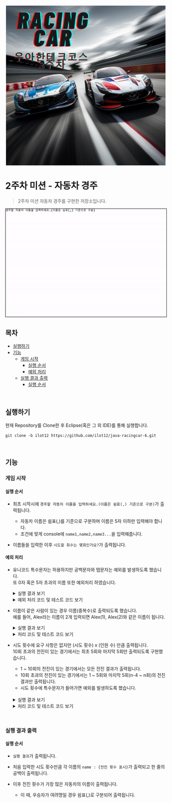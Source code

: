 <p align="center">
    <img src="./imgs/RacingCarText.png" alt="자동차경주이미지" width="500px">
</p>

# 2주차 미션 - 자동차 경주
> 2주차 미션 자동차 경주를 구현한 저장소입니다.

<div style="text-align:center;">
    <img src="./imgs/Application.gif" alt="기능실행이미지" width="700px" style="border: 1px solid #000">
</div>

## 목차
 - [실행하기](#실행하기)
 - [기능](#기능)
	- [게임 시작](#게임-시작)
		- [실행 순서](#실행-순서)
		- [예외 처리](#예외-처리)
	- [실행 결과 출력](#실행-결과-출력)
		- [실행 순서](#실행-순서)

<br>

## 실행하기
현재 Repository를 Clone한 후 Eclipse(혹은 그 외 IDE)를 통해 실행합니다.
```git
git clone -b ilot12 https://github.com/ilot12/java-racingcar-6.git
```
<br>

## 기능

### 게임 시작

#### 실행 순서
- 최초 시작시에 `경주할 자동차 이름을 입력하세요.(이름은 쉼표(,) 기준으로 구분)`가 출력됩니다.
	- 자동차 이름은 쉼표(,)를 기준으로 구분하며 이름은 5자 이하만 입력해야 합니다.
	- 조건에 맞게 console에 `name1,name2,name3...`을 입력해줍니다.

- 이름들을 입력한 이후 `시도할 회수는 몇회인가요?`가 출력됩니다.

#### 예외 처리

- 	유니코드 특수문자는 허용하지만 공백문자와 탭문자는 예외를 발생하도록 했습니다.
	<br>또 0자 혹은 5자 초과의 이름 또한 예외처리 하였습니다.
	<details>
	<summary>실행 결과 보기</summary>
		<img src="./imgs/run_1_name_input.gif" alt="이름입력예외결과" width="700px">
	</details>
	<details>
	<summary>예외 처리 코드 및 테스트 코드 보기</summary>
		<img src="./imgs/code_1_name_input.png" alt="이름입력예외처리코드" width="800px">
	</details>

- 	이름이 같은 사람이 있는 경우 이름(중복수)로 출력되도록 했습니다.
	<br>예를 들어, Alex라는 이름이 2개 입력되면 Alex(1), Alex(2)와 같은 이름이 됩니다.
	
	<details>
	<summary>실행 결과 보기</summary>
		<img src="./imgs/run_2_name_duplication.gif" alt="이름중복입력결과" width="700px">
	</details>
	<details>
	<summary>처리 코드 및 테스트 코드 보기</summary>
		<img src="./imgs/code_2_name_duplication.png" alt="이름중복입력처리코드" width="800px">
	</details>


- 시도 횟수에 요구 사항은 없지만 (시도 횟수) x (인원 수) 만큼 출력됩니다.<br>10회 초과의 전진이 있는 경기에서는 최초 5회와 마지막 5회만 출력되도록 구현했습니다.
	- 1 ~ 10회의 전진이 있는 경기에서는 모든 전진 결과가 출력됩니다.
	- 10회 초과의 전진이 있는 경기에서는 1 ~ 5회와 마지막 5회(n-4 ~ n회)의 전진 결과만 출력됩니다.
	- 시도 횟수에 특수문자가 들어가면 예외를 발생하도록 했습니다.
	
	<br>
	<details>
	<summary>실행 결과 보기</summary>
		<img src="./imgs/run_3_big_number_input.gif" alt="큰수입력결과" width="700px">
	</details>
	<details>
	<summary>처리 코드 및 테스트 코드 보기</summary>
		<img src="./imgs/code_3_big_number_input.png" alt="큰수입력처리코드" width="800px">
	</details>
<br>

### 실행 결과 출력

#### 실행 순서
- `실행 결과`가 출력됩니다.

- 처음 입력한 시도 횟수만큼 각 이름의 `name : {전진 횟수 표시}`가 출력되고 한 줄의 공백이 출력됩니다.

- 이후 전진 횟수가 가장 많은 자동차의 이름이 출력됩니다.
	- 이 때, 우승자가 여려명일 경우 쉼표(,)로 구분되어 출력됩니다.






